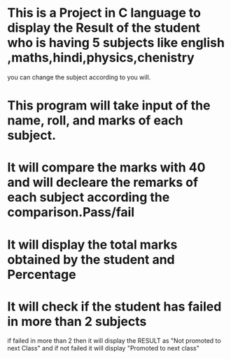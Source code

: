 # This is a Project in C language to display the Result of the student who is having 5 subjects  like english ,maths,hindi,physics,chenistry 
you can change the subject according to you will.
# This program will take input of the name, roll, and marks of each subject.
# It will compare the marks with 40 and will decleare the remarks of each subject according the  comparison.Pass/fail 
# It will display the total marks obtained by the student and Percentage 
# It will check if the student has failed in more than 2 subjects
if failed in more than 2 then it will display the RESULT as "Not promoted to next Class" and if not failed it will display "Promoted to next class" 
